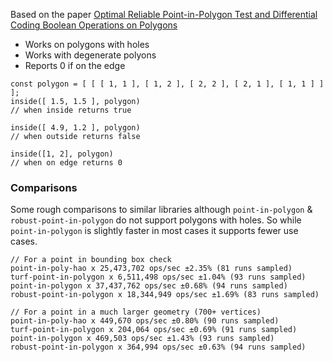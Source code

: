 Based on the paper [Optimal Reliable Point-in-Polygon Test and
Differential Coding Boolean Operations on Polygons](https://www.researchgate.net/publication/328261365_Optimal_Reliable_Point-in-Polygon_Test_and_Differential_Coding_Boolean_Operations_on_Polygons)

- Works on polygons with holes
- Works with degenerate polyons
- Reports 0 if on the edge

````
const polygon = [ [ [ 1, 1 ], [ 1, 2 ], [ 2, 2 ], [ 2, 1 ], [ 1, 1 ] ] ];
inside([ 1.5, 1.5 ], polygon)
// when inside returns true

inside([ 4.9, 1.2 ], polygon)
// when outside returns false

inside([1, 2], polygon)
// when on edge returns 0
````


### Comparisons
Some rough comparisons to similar libraries although 
`point-in-polygon` & `robust-point-in-polygon` do not support polygons with holes. So while `point-in-polygon` is slightly faster in most cases it supports fewer use cases.

````
// For a point in bounding box check
point-in-poly-hao x 25,473,702 ops/sec ±2.35% (81 runs sampled)
turf-point-in-polygon x 6,511,498 ops/sec ±1.04% (93 runs sampled)
point-in-polygon x 37,437,762 ops/sec ±0.68% (94 runs sampled)
robust-point-in-polygon x 18,344,949 ops/sec ±1.69% (83 runs sampled)

// For a point in a much larger geometry (700+ vertices)
point-in-poly-hao x 449,670 ops/sec ±0.80% (90 runs sampled)
turf-point-in-polygon x 204,064 ops/sec ±0.69% (91 runs sampled)
point-in-polygon x 469,503 ops/sec ±1.43% (93 runs sampled)
robust-point-in-polygon x 364,994 ops/sec ±0.63% (94 runs sampled)
````
